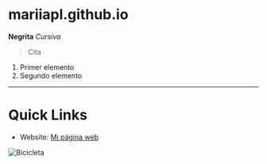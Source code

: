 # mariiapl.github.io
**Negrita**
*Cursiva*
> Cita
1. Primer elemento
2. Segundo elemento
---
# Quick Links
* Website: [Mi página web](https://mariiapl.github.io)

![Bicicleta]([[[https://www.google.com/url?sa=i&url=https%3A%2F%2Fwww.alianzafpdual.es%2Fmiembros%2Fies-zaidin-vergeles%2F&psig=AOvVaw3506zRRQ0Jt3lpOu3EQUdp&ust=1727423135440000&source=images&cd=vfe&opi=89978449&ved=0CBQQjRxqFwoTCKi37uSO4IgDFQAAAAAdAAAAABAJ](https://www.alianzafpdual.es/wp-content/uploads/2022/01/IES-Zaidin-Vergeles_logo.png)](https://cdn.pixabay.com/photo/2015/05/28/22/29/bicycle-788733_960_720.jpg)](https://cdn.pixabay.com/photo/2015/05/28/22/29/bicycle-788733_960_720.jpg))
